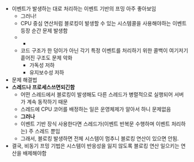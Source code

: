 - 이벤트가 발생하는 대로 처리하는 이벤트 기반의 프밍 아주 좋아보임
	- 그러나!
	- CPU 중심 연산처럼 블로킹이 발생할 수 있는 시스템콜을 사용해야하는 이벤트 등장 순간 문제 발생함
	- +
	- 코드 구조가 한 덩이가 아닌 각기 특정 이벤트를 처리하기 위한 콜백이 여기저기 흩어진 구조도 문제 악화
		- 가독성 저하
		- 유지보수성 저하
- 문제 해결법
- **스레드나 프로세스쓰면되긴함**
	- 어떤 스레드에서 블로킹이 발생해도 다른 스레드가 병렬적으로 실행되어 서버가 계속 동작하기 때문
	- 스레드에 CPU 코어를 배정하는 일은 운영체제가 알아서 하니 문제없음
	- **그러나**
	- 이벤트 기반 장식 사용한다면 스레드가(이벤트 반복문 수행하며 이벤트 처리하는) 주 스레드 뿐임
	- 그래서, 블로킹 발생하면 전체 시스템이 멈추니 블로킹 연산이 있으면 안됨.
- 결국, 비동기 프밍 기법은 시스템이 반응성을 잃지 않도록 블로킹 연산 일으키는 연산을 배제해야함